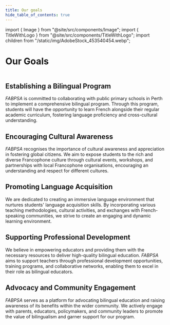 ```yaml
---
title: Our goals
hide_table_of_contents: true
---
```


import { Image } from "@site/src/components/Image";
import { TitleWithLogo } from "@site/src/components/TitleWithLogo";
import children from "/static/img/AdobeStock_453540454.webp";

<TitleWithLogo>

# Our Goals

</TitleWithLogo>

<Image src={children} alt="" width={650} height={433} />

## Establishing a Bilingual Program

<p><em>FABPSA</em> is committed to collaborating with public primary schools in Perth to implement a comprehensive bilingual program. Through this program, students will have the opportunity to learn French alongside their regular academic curriculum, fostering language proficiency and cross-cultural understanding.</p>

## Encouraging Cultural Awareness

<p><em>FABPSA</em> recognises the importance of cultural awareness and appreciation in fostering global citizens. We aim to expose students to the rich and diverse Francophone culture through cultural events, workshops, and partnerships with local Francophone organisations, encouraging an understanding and respect for different cultures.</p>

## Promoting Language Acquisition

We are dedicated to creating an immersive language environment that nurtures students' language acquisition skills. By incorporating various teaching methodologies, cultural activities, and exchanges with French-speaking communities, we strive to create an engaging and dynamic learning environment.

## Supporting Professional Development

We believe in empowering educators and providing them with the necessary resources to deliver high-quality bilingual education. <em>FABPSA</em> aims to support teachers through professional development opportunities, training programs, and collaborative networks, enabling them to excel in their role as bilingual educators.

## Advocacy and Community Engagement

<p><em>FABPSA</em> serves as a platform for advocating bilingual education and raising awareness of its benefits within the wider community. We actively engage with parents, educators, policymakers, and community leaders to promote the value of bilingualism and garner support for our program.</p>
